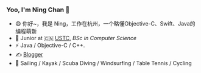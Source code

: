 ### Yoo, I'm Ning Chan 👋
- 😄 你好~，我是 Ning，工作在杭州，一个略懂Objective-C、Swift、Java的编程萌新
- 🍻 Junior at 🇨🇳 [USTC](https://www.ustc.edu.cn), _BSc in Computer Science_
- ⚡ Java / Objective-C / C++.
- ✍️ [Blogger](https://www.jianshu.com/u/6cccb87017da)
- 🏃 Sailing / Kayak / Scuba Diving / Windsurfing / Table Tennis / Cycling
